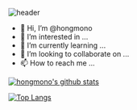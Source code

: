 ![header](https://capsule-render.vercel.app/api?type=waving&color=E3826C&height=250&section=header&text=Hongmono&fontSize=90&animation=fadeIn&fontAlignY=38&desc=%20&descAlignY=62&descAlign=62)

- 👋 Hi, I’m @hongmono
- 👀 I’m interested in ...
- 🌱 I’m currently learning ...
- 💞️ I’m looking to collaborate on ...
- 📫 How to reach me ...


[![hongmono's github stats](https://github-readme-stats.vercel.app/api?username=hongmono)](https://github.com/hongmono)


[![Top Langs](https://github-readme-stats.vercel.app/api/top-langs/?username=hongmono)](https://github.com/hongmono/github-readme-stats)
